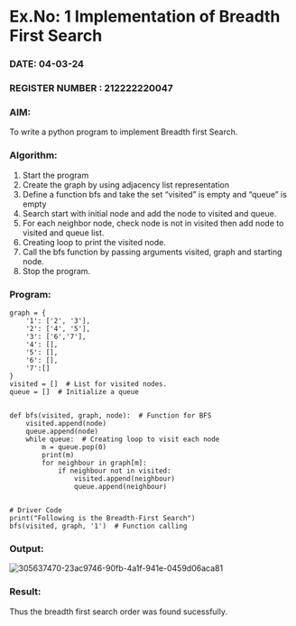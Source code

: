 # Ex.No: 1  Implementation of Breadth First Search 
### DATE: 04-03-24                                                                         
### REGISTER NUMBER : 212222220047
### AIM: 
To write a python program to implement Breadth first Search. 
### Algorithm:
1. Start the program
2. Create the graph by using adjacency list representation
3. Define a function bfs and take the set “visited” is empty and “queue” is empty
4. Search start with initial node and add the node to visited and queue.
5. For each neighbor node, check node is not in visited then add node to visited and queue list.
6.  Creating loop to print the visited node.
7.   Call the bfs function by passing arguments visited, graph and starting node.
8.   Stop the program.
### Program:
```
graph = {
    '1': ['2', '3'],
    '2': ['4', '5'],
    '3': ['6','7'],
    '4': [],
    '5': [],
    '6': [],
    '7':[]
}
visited = []  # List for visited nodes.
queue = []  # Initialize a queue


def bfs(visited, graph, node):  # Function for BFS
    visited.append(node)
    queue.append(node)
    while queue:  # Creating loop to visit each node
        m = queue.pop(0)
        print(m)
        for neighbour in graph[m]:
            if neighbour not in visited:
                visited.append(neighbour)
                queue.append(neighbour) 


# Driver Code
print("Following is the Breadth-First Search")
bfs(visited, graph, '1')  # Function calling

```












### Output:

![305637470-23ac9746-90fb-4a1f-941e-0459d06aca81](https://github.com/Sindhuja9585/AI_Lab_2023-24/assets/122860624/9aa36e42-e2ef-42ee-94d9-b2cbe71cb5ba)


### Result:
Thus the breadth first search order was found sucessfully.
